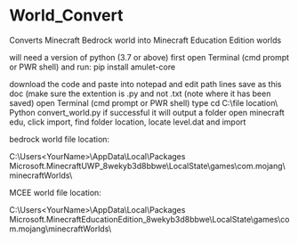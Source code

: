 # World_Convert
Converts Minecraft Bedrock world into Minecraft Education Edition worlds

will need a version of python (3.7 or above)
first open Terminal (cmd prompt or PWR shell) and run: pip install amulet-core

download the code and paste into notepad and edit path lines 
save as this doc (make sure the extention is .py and not .txt (note where it has been saved)
open Terminal (cmd prompt or PWR shell)
type cd C:\file location\ Python convert_world.py
if successful it will output a folder
open minecraft edu, click import, find folder location, locate level.dat and import 

bedrock world file location: 


C:\Users\<YourName>\AppData\Local\Packages\
Microsoft.MinecraftUWP_8wekyb3d8bbwe\LocalState\games\com.mojang\minecraftWorlds\

MCEE world file location:


C:\Users\<YourName>\AppData\Local\Packages\
Microsoft.MinecraftEducationEdition_8wekyb3d8bbwe\LocalState\games\com.mojang\minecraftWorlds\
